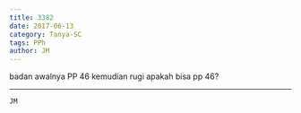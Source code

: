 ```yaml
---
title: 3382
date: 2017-06-13
category: Tanya-SC
tags: PPh
author: JM
---
```


badan awalnya PP 46 kemudian rugi apakah bisa pp 46?

---



`JM`
